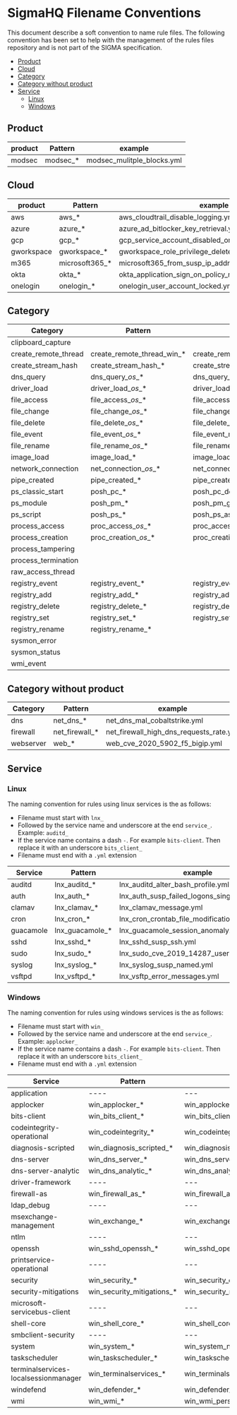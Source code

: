 # SigmaHQ Filename Conventions

This document describe a soft convention to name rule files. The following convention has been set to help with the management of the rules files repository and is not part of the SIGMA specification.

<!-- mdformat-toc start --slug=github --no-anchors --maxlevel=6 --minlevel=2 -->

- [Product](#product)
- [Cloud](#cloud)
- [Category](#category)
- [Category without product](#category-without-product)
- [Service](#service)
  - [Linux](#linux)
  - [Windows](#windows)

<!-- mdformat-toc end -->

## Product

| product | Pattern | example |
| ------- | ---------- | -------------------------- |
| modsec | modsec\_\* | modsec_mulitple_blocks.yml |

## Cloud

| product | Pattern | example |
| ---------- | ---------------- | ------------------------------------------------------- |
| aws | aws\_\* | aws_cloudtrail_disable_logging.yml |
| azure | azure\_\* | azure_ad_bitlocker_key_retrieval.yml |
| gcp | gcp\_\* | gcp_service_account_disabled_or_deleted.yml |
| gworkspace | gworkspace\_\* | gworkspace_role_privilege_deleted.yml |
| m365 | microsoft365\_\* | microsoft365_from_susp_ip_addresses.yml |
| okta | okta\_\* | okta_application_sign_on_policy_modified_or_deleted.yml |
| onelogin | onelogin\_\* | onelogin_user_account_locked.yml |

## Category

| Category | Pattern | example |
| -------------------- | ---------------------------- | ----------------------------------------------- |
| clipboard_capture | | |
| create_remote_thread | create_remote_thread_win\_\* | create_remote_thread_win_bumblebee.yml |
| create_stream_hash | create_stream_hash\_\* | create_stream_hash_ads_executable.yml |
| dns_query | dns_query\_*os*\_\* | dns_query_win_mal_cobaltstrike.yml |
| driver_load | driver_load\_*os*\_\* | driver_load_vuln_drivers_names.yml |
| file_access | file_access\_*os*\_\* | file_access_win_browser_credential_stealing.yml |
| file_change | file_change\_*os*\_\* | file_change_win_2022_timestomping.yml |
| file_delete | file_delete\_*os*\_\* | file_delete_win_delete_backup_file.yml |
| file_event | file_event\_*os*\_\* | file_event_macos_startup_items.yml |
| file_rename | file_rename\_*os*\_\* | file_rename_win_not_dll_to_dll.yml |
| image_load | image_load\_\* | image_load_susp_advapi32_dll.yml |
| network_connection | net_connection\_*os*\_\* | net_connection_lnx_crypto_mining_indicators.yml |
| pipe_created | pipe_created\_\* | pipe_created_tool_psexec.yml |
| ps_classic_start | posh_pc\_\* | posh_pc_downgrade_attack.yml |
| ps_module | posh_pm\_\* | posh_pm_get_clipboard.yml |
| ps_script | posh_ps\_\* | posh_ps_as_rep_roasting.yml |
| process_access | proc_access\_*os*\_\* | proc_access_win_lsass_memdump.yml |
| process_creation | proc_creation\_*os*\_\* | proc_creation_win_apt_apt29_thinktanks.yml |
| process_tampering | | |
| process_termination | | |
| raw_access_thread | | |
| registry_event | registry_event\_\* | registry_event_apt_pandemic.yml |
| registry_add | registry_add\_\* | registry_add_mal_ursnif.yml |
| registry_delete | registry_delete\_\* | registry_delete_mstsc_history_cleared.yml |
| registry_set | registry_set\_\* | registry_set_add_port_monitor.yml |
| registry_rename | registry_rename\_\* | |
| sysmon_error | | |
| sysmon_status | | |
| wmi_event | | |

## Category without product

| Category | Pattern | example |
| --------- | ---------------- | --------------------------------------- |
| dns | net_dns\_\* | net_dns_mal_cobaltstrike.yml |
| firewall | net_firewall\_\* | net_firewall_high_dns_requests_rate.yml |
| webserver | web\_\* | web_cve_2020_5902_f5_bigip.yml |

## Service

### Linux

The naming convention for rules using linux services is the as follows:

- Filename must start with `lnx_`
- Followed by the service name and underscore at the end `service_`. Example: `auditd_`
- If the service name contains a dash `-`. For example `bits-client`. Then replace it with an underscore `bits_client_`
- Filename must end with a `.yml` extension

| Service | Pattern | example |
| --------- | ----------------- | --------------------------------------------- |
| auditd | lnx_auditd\_\* | lnx_auditd_alter_bash_profile.yml |
| auth | lnx_auth\_\* | lnx_auth_susp_failed_logons_single_source.yml |
| clamav | lnx_clamav\_\* | lnx_clamav_message.yml |
| cron | lnx_cron\_\* | lnx_cron_crontab_file_modification.yml |
| guacamole | lnx_guacamole\_\* | lnx_guacamole_session_anomaly.yml |
| sshd | lnx_sshd\_\* | lnx_sshd_susp_ssh.yml |
| sudo | lnx_sudo\_\* | lnx_sudo_cve_2019_14287_user.yml |
| syslog | lnx_syslog\_\* | lnx_syslog_susp_named.yml |
| vsftpd | lnx_vsftpd\_\* | lnx_vsftp_error_messages.yml |

### Windows

The naming convention for rules using windows services is the as follows:

- Filename must start with `win_`
- Followed by the service name and underscore at the end `service_`. Example: `applocker_`
- If the service name contains a dash `-`. For example `bits-client`. Then replace it with an underscore `bits_client_`
- Filename must end with a `.yml` extension

| Service | Pattern | example |
| ------------------------------------ | ---------------------------- | ------------------------------------------------------- |
| application | ---- | --- |
| applocker | win_applocker\_\* | win_applocker_file_was_not_allowed_to_run.yml |
| bits-client | win_bits_client\_\* | win_bits_client_susp_local_file.yml |
| codeintegrity-operational | win_codeintegrity\_\* | win_codeintegrity_attempted_dll_load.yml |
| diagnosis-scripted | win_diagnosis_scripted\_\* | win_diagnosis_scripted_load_remote_diagcab.yml |
| dns-server | win_dns_server\_\* | win_dns_server_susp_dns_config.yml |
| dns-server-analytic | win_dns_analytic\_\* | win_dns_analytic_apt_gallium.yml |
| driver-framework | ---- | --- |
| firewall-as | win_firewall_as\_\* | win_firewall_as_change_rule.yml |
| ldap_debug | ---- | --- |
| msexchange-management | win_exchange\_\* | win_exchange_proxylogon_oabvirtualdir.yml |
| ntlm | ---- | --- |
| openssh | win_sshd_openssh\_\* | win_sshd_openssh_server_listening_on_socket.yml |
| printservice-operational | ---- | --- |
| security | win_security\_\* | win_security_dcsync.yml |
| security-mitigations | win_security_mitigations\_\* | win_security_mitigations_defender_load_unsigned_dll.yml |
| microsoft-servicebus-client | ---- | --- |
| shell-core | win_shell_core\_\* | win_shell_core_susp_packages_installed.yml |
| smbclient-security | ---- | --- |
| system | win_system\_\* | win_system_ntfs_vuln_exploit.yml |
| taskscheduler | win_taskscheduler\_\* | win_taskscheduler_susp_task_locations.yml |
| terminalservices-localsessionmanager | win_terminalservices\_\* | win_terminalservices_rdp_ngrok.yml |
| windefend | win_defender\_\* | win_defender_amsi_trigger.yml |
| wmi | win_wmi\_\* | win_wmi_persistence.yml |
